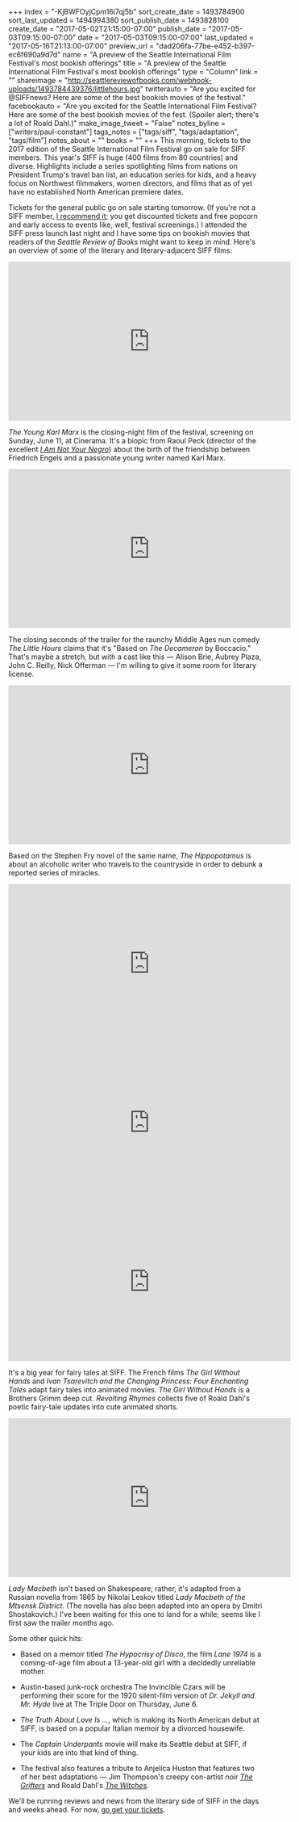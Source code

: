 +++
index = "-KjBWFOyjCpm16i7qj5b"
sort_create_date = 1493784900
sort_last_updated = 1494994380
sort_publish_date = 1493828100
create_date = "2017-05-02T21:15:00-07:00"
publish_date = "2017-05-03T09:15:00-07:00"
date = "2017-05-03T09:15:00-07:00"
last_updated = "2017-05-16T21:13:00-07:00"
preview_url = "dad206fa-77be-e452-b397-ec6f690a9d7d"
name = "A preview of the Seattle International Film Festival's most bookish offerings"
title = "A preview of the Seattle International Film Festival's most bookish offerings"
type = "Column"
link = ""
shareimage = "http://seattlereviewofbooks.com/webhook-uploads/1493784439376/littlehours.jpg"
twitterauto = "Are you excited for @SIFFnews? Here are some of the best bookish movies of the festival."
facebookauto = "Are you excited for the Seattle International Film Festival? Here are some of the best bookish movies of the fest. (Spoiler alert; there's a lot of Roald Dahl.)"
make_image_tweet = "False"
notes_byline = ["writers/paul-constant"]
tags_notes = ["tags/siff", "tags/adaptation", "tags/film"]
notes_about = ""
books = ""
+++
This morning, tickets to the 2017 edition of the Seattle International Film Festival go on sale for SIFF members. This year's SIFF is huge (400 films from 80 countries) and diverse. Highlights include a series spotlighting films from nations on President Trump's travel ban list, an education series for kids, and a heavy focus on Northwest filmmakers, women directors, and films that as of yet have no established North American premiere dates.

Tickets for the general public go on sale starting tomorrow. (If you're not a SIFF member, [I recommend it](https://www.siff.net/support/membership); you get discounted tickets and free popcorn and early access to events like, well, festival screenings.) I attended the SIFF press launch last night and I have some tips on bookish movies that readers of the *Seattle Review of Books* might want to keep in mind. Here's an overview of some of the literary and literary-adjacent SIFF films:

<iframe width="560" height="315" src="https://www.youtube.com/embed/Dz-1BLjQlHo?rel=0" frameborder="0" allowfullscreen></iframe>

*The Young Karl Marx* is the closing-night film of the festival, screening on Sunday, June 11, at Cinerama. It's a biopic from Raoul Peck (director of the excellent [*I Am Not Your Negro*](http://www.seattlereviewofbooks.com/notes/2017/02/07/now-playing-james-baldwins-brilliance-and-heartbreak/)) about the birth of the friendship between Friedrich Engels and a passionate young writer named Karl Marx.

<iframe width="560" height="315" src="https://www.youtube.com/embed/meGfRXMSW9c?rel=0" frameborder="0" allowfullscreen></iframe>

The closing seconds of the trailer for the raunchy Middle Ages nun comedy *The Little Hours* claims that it's "Based on *The Decameron* by Boccacio." That's maybe a stretch, but with a cast like this — Alison Brie, Aubrey Plaza, John C. Reilly, Nick Offerman — I'm willing to give it some room for literary license.

<iframe width="560" height="315" src="https://www.youtube.com/embed/ozUKov0uZxo?rel=0" frameborder="0" allowfullscreen></iframe>

Based on the Stephen Fry novel of the same name, *The Hippopotamus*  is about an alcoholic writer who travels to the countryside in order to debunk a reported series of miracles.

<iframe width="560" height="315" src="https://www.youtube.com/embed/tvcLgZvnf2o?rel=0" frameborder="0" allowfullscreen></iframe>

<iframe width="560" height="315" src="https://www.youtube.com/embed/JWyCve-GXWQ?rel=0" frameborder="0" allowfullscreen></iframe>

<iframe width="560" height="315" src="https://www.youtube.com/embed/pjOJaiWltYU?rel=0" frameborder="0" allowfullscreen></iframe>

It's a big year for fairy tales at SIFF. The French films *The Girl Without Hands* and *Ivan Tsarevitch and the Changing Princess: Four Enchanting Tales* adapt fairy tales into animated movies. *The Girl Without Hands* is a Brothers Grimm deep cut. *Revolting Rhymes* collects five of Roald Dahl's poetic fairy-tale updates into cute animated shorts.

<iframe width="560" height="315" src="https://www.youtube.com/embed/2Z0N8ULhuUA?rel=0" frameborder="0" allowfullscreen></iframe>

*Lady Macbeth* isn't based on Shakespeare; rather, it's adapted from a Russian novella from 1865 by Nikolai Leskov titled *Lady Macbeth of the Mtsensk District*. (The novella has also been adapted into an opera by Dmitri Shostakovich.) I've been waiting for this one to land for a while; seems like I first saw the trailer months ago.

Some other quick hits:

* Based on a memoir titled *The Hypocrisy of Disco*, the film *Lane 1974* is a coming-of-age film about a 13-year-old girl with a decidedly unreliable mother.

* Austin-based junk-rock orchestra The Invincible Czars will be performing their score for the 1920 silent-film version of *Dr. Jekyll and Mr. Hyde* live at The Triple Door on Thursday, June 6.

* *The Truth About Love Is ...*, which is making its North American debut at SIFF, is based on a popular Italian memoir by a divorced housewife.

* The *Captain Underpants* movie will make its Seattle debut at SIFF, if your kids are into that kind of thing.

* The festival also features a tribute to Anjelica Huston that features two of her best adaptations — Jim Thompson's creepy con-artist noir [*The Grifters*](https://www.youtube.com/watch?v=Y-aSj4uiR90) and Roald Dahl's [*The Witches*](https://www.youtube.com/watch?v=d_ZyqaN_XNM).

We'll be running reviews and news from the literary side of SIFF in the days and weeks ahead. For now, [go get your tickets](https://www.siff.net/festival/box-office).

